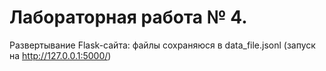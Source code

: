 # Лабораторная работа № 4.

Развертывание Flask-сайта: файлы сохраняюся в data_file.jsonl (запуск на http://127.0.0.1:5000/)
